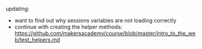 updating:

 - want to find out why sessions variables are not loading correctly
 - continue with creating the helper methods: https://github.com/makersacademy/course/blob/master/intro_to_the_web/test_helpers.md


